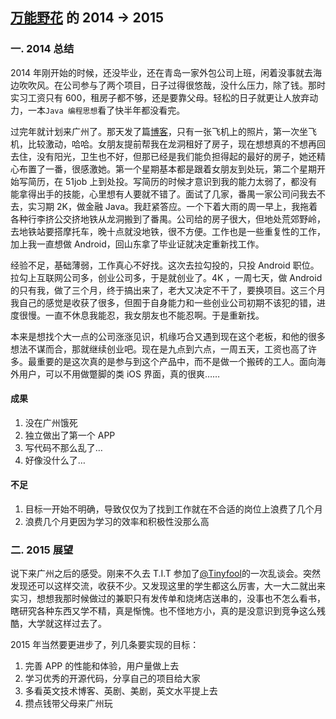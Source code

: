 [万能野花][1024] 的 2014 -> 2015
---
### 一. 2014 总结
2014 年刚开始的时候，还没毕业，还在青岛一家外包公司上班，闲着没事就去海边吹吹风。在公司参与了两个项目，日子过得很悠哉，没什么压力，除了钱。那时实习工资只有 600，租房子都不够，还是要靠父母。轻松的日子就更让人放弃动力，一本`Java 编程思想`看了快半年都没看完。

过完年就计划来广州了。那天发了篇[博客][0]，只有一张飞机上的照片，第一次坐飞机，比较激动，哈哈。女朋友提前帮我在龙洞租好了房子，现在想想真的不想再回去住，没有阳光，卫生也不好，但那已经是我们能负担得起的最好的房子，她还精心布置了一番，很感激她。第一个星期基本都是跟着女朋友到处玩，第二个星期开始写简历，在 51job 上到处投。写简历的时候才意识到我的能力太弱了，都没有能拿得出手的技能，心里想有人要就不错了。面试了几家，番禺一家公司问我去不去，实习期 2K，做金融 Java。我赶紧答应。一个下着大雨的周一早上，我拖着各种行李挤公交挤地铁从龙洞搬到了番禺。公司给的房子很大，但地处荒郊野岭，去地铁站要搭摩托车，晚十点就没地铁，很不方便。工作也是一些重复性的工作，加上我一直想做 Android，回山东拿了毕业证就决定重新找工作。

经验不足，基础薄弱，工作真心不好找。这次去拉勾投的，只投 Android 职位。拉勾上互联网公司多，创业公司多，于是就创业了。4K ，一周七天，做 Android 的只有我，做了三个月，终于搞出来了，老大又决定不干了，要换项目。这三个月我自己的感觉是收获了很多，但囿于自身能力和一些创业公司初期不该犯的错，进度很慢。一直不休息我能忍，我女朋友也不能忍啊。于是重新找。

本来是想找个大一点的公司涨涨见识，机缘巧合又遇到现在这个老板，和他的很多想法不谋而合，那就继续创业吧。现在是九点到六点，一周五天，工资也高了许多。最重要的是这次真的是参与到这个产品中，而不是做一个搬砖的工人。面向海外用户，可以不用做蹩脚的类 iOS 界面，真的很爽……



#### 成果
1. 没在广州饿死
2. 独立做出了第一个 APP
3. 写代码不那么乱了…
4. 好像没什么了…

#### 不足
1. 目标一开始不明确，导致仅仅为了找到工作就在不合适的岗位上浪费了几个月
2. 浪费几个月更因为学习的效率和积极性没那么高

### 二. 2015 展望
说下来广州之后的感受。刚来不久去 T.I.T 参加了[@Tinyfool][1]的一次乱谈会。突然发现还可以这样交流，收获不少。又发现这里的学生都这么厉害，大一大二就出来实习，想想我那时候做过的兼职只有发传单和烧烤店送串的，没事也不怎么看书，瞎研究各种东西又学不精，真是惭愧。也不怪地方小，真的是没意识到竞争这么残酷，大学就这样过去了。

2015 年当然要更进步了，列几条要实现的目标：

1. 完善 APP 的性能和体验，用户量做上去
2. 学习优秀的开源代码，分享自己的项目给大家
3. 多看英文技术博客、英剧、美剧，英文水平提上去
4. 攒点钱带父母来广州玩

[0]: http://doublewong.com/2014/hello-canton/ "Nice to meet you"
[1]: http://weibo.com/u/1400229064 "@Tinyfool"
[1024]: http://doublewong.com "RockerFlower"
